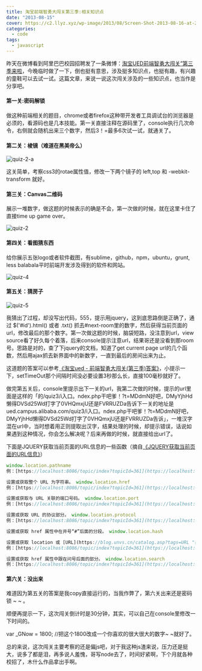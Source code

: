 ```yaml
---
title: 淘宝前端智勇大闯关第三季:相关知识点
date: "2013-08-15"
cover: https://c2.llyz.xyz/wp-image/2013/08/Screen-Shot-2013-08-16-at-2.35.41-AM.png
categories:
  - code
tags:
  - javascript
---
```


昨天在微博看到阿里巴巴校园招聘发了一条微博：[淘宝UED前端智勇大闯关”第三季来啦](https://ued.campus.alibaba.com/quiz3/index.php?t=ZDE1YmVjZTg5M01uc2lBUVlHQndFT0ExRUdWa2tH)，今晚临时做了一下，倒也挺有意思，涉及挺多知识点，也挺有趣，有兴趣的童鞋可以去试一试。这篇文章，来说一说这次闯关涉及的一些知识点，也当作是分享吧。

#### **第一关:密码解锁**

做这种前端相关的题目，chrome或者firefox这种带开发者工具调试台的浏览器是必须的，看源码也是几本技能。第一关直接注释在源码里了，console执行几次命令，右侧就会随机出来三个数字，然后3！=最多6次试一试，就通关了。

#### **第二关：棱镜（难道在黑美帝么）**

![quiz-2-a](https://c2.llyz.xyz/wp-image/2013/08/quiz-2-a.png)

这关简单，考察css3的rotae属性值，修改一下两个镜子的 left,top 和 -webkit-transform 就好。

#### **第三关：Canvas二维码**

展示一堆数字，做这题的时候表示的确是不会，第一次做的时候，就在这里卡住了直接time up game over。

![quiz-2](https://c2.llyz.xyz/wp-image/2013/08/quiz-2.png)

#### **第四关：看图猜东西**

给你展示五张logo或者软件截图，有sublime，github，npm，ubuntu，grunt, less balabala平时前端开发涉及得到的软件和网站。

![quiz-4](https://c2.llyz.xyz/wp-image/2013/08/quiz-4.png)

#### **第五关：猜房子**

![quiz-5](https://c2.llyz.xyz/wp-image/2013/08/quiz-5.png)

我猜出了过程，却没写出代码，555，提示用jquery，这到底思路倒是正确了，通过 $('#id').html() 或者 .txt() 抓去#next-room里的数字，然后获得当前页面的url，修改最后的那个数字。第一次做这题的时候，脑袋短路，没注意到url，view source看了好久每个着落，后来console提示注意url，结果哥还是没看到那room号。思路是对的，查了下jquery的文档，知道了get current page url的几个函数，然后用ajax抓去新界面中的新数字，一直到最后的房间出来为止。

这道题的答案可以参考[《淘宝ued - 前端智勇大闯关(第三季)答案》](https://www.cnblogs.com/webmoon/p/3260502.html)，小提示一下，setTimeOut那个间隔时间没必要设置3秒那么长，直接100毫秒就好了。

做完第五关后，console里提示出下一关的url，我第二次做的时候，提示的url里面是这样的「的/quiz3/i入口。ndex.php干吧爹！?t=MDdmN好吧，DMyYjhHd懒得DVSd25Wd打字了0VHQmxjU还是FVRRUZDa告诉下一关的地址是ued.campus.alibaba.com/quiz3/i入口。ndex.php干吧爹！?t=MDdmN好吧，DMyYjhHd懒得DVSd25Wd打字了0VHQmxjU还是FVRRUZDa告诉」，一堆汉字混在url中，当时想着用正则提取出汉字，结果处理的时候，却提示错误，话说如果遇到这种情况，你会怎么解决呢？后来再做的时候，就直接给出url了。

下面是JQUERY获取当前页面的URL信息的一些函数（摘自[《JQUERY获取当前页面的URL信息》](https://blog.unvs.cn/archives/jquery-local-url-param.html)）

```js
window.location.pathname
例：[https://localhost:8086/topic/index?topicId=361](https://localhost:8086/topic/index?topicId=361) alert(window.location.pathname); 则输出：/topic/index

设置或获取整个 URL 为字符串。 window.location.href
例：[https://localhost:8086/topic/index?topicId=361](https://localhost:8086/topic/index?topicId=361) alert(window.location.href); 则输出：[https://localhost:8086/topic/index?topicId=361](https://localhost:8086/topic/index?topicId=361)

设置或获取与 URL 关联的端口号码。 window.location.port
例：[https://localhost:8086/topic/index?topicId=361](https://localhost:8086/topic/index?topicId=361) alert(window.location.port); 则输出：8086

设置或获取 URL 的协议部分。 window.location.protocol
例：[https://localhost:8086/topic/index?topicId=361](https://localhost:8086/topic/index?topicId=361) alert(window.location.protocol); 则输出：http:

设置或获取 href 属性中在井号“#”后面的分段。 window.location.hash

设置或获取 location 或 [URL](https://blog.unvs.cn/catalog.asp?tags=URL "标签_URL_搜索结果") 的 hostname 和 port 号码。 window.location.host
例：[https://localhost:8086/topic/index?topicId=361](https://localhost:8086/topic/index?topicId=361) alert(window.location.host); 则输出：http:localhost:8086

设置或获取 href 属性中跟在问号后面的部分。 window.location.search
例：[https://localhost:8086/topic/index?topicId=361](https://localhost:8086/topic/index?topicId=361) alert(window.location.search); 则输出：?topicId=361
```

#### **第六关：没出来**

难道因为第五关的答案是我copy直接运行的，当我作弊了，第六关出来还是密码锁 ~ ~ 。

顺便再提示一下，这次闯关倒计时是30分钟，其实，可以自己在console里修改一下时间的。

var \_GNow = 1800; //把这个1800改成一个你喜欢的很大很大的数字~ ~就好了。

总的来说，这次闯关主要考察的还是偏js吧，对于我这种js渣来说，压力还是挺大，说多了都是泪，再多说人羞愧，哥写node去了，时间好紧啊，下个月就各种校招了，木什么作品拿出手啊。
